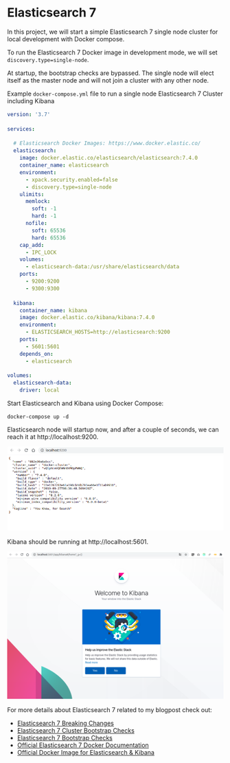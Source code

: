 # Elasticsearch 7

In this project, we will start a simple Elasticsearch 7 single node cluster for local development with Docker compose.

To run the Elasticsearch 7 Docker image in development mode, we will set `discovery.type=single-node`.

At startup, the bootstrap checks are bypassed. The single node will elect itself as the master node and will not join a cluster with any other node.

Example `docker-compose.yml` file to run a single node Elasticsearch 7 Cluster including Kibana

```yml
version: '3.7'

services:

  # Elasticsearch Docker Images: https://www.docker.elastic.co/
  elasticsearch:
    image: docker.elastic.co/elasticsearch/elasticsearch:7.4.0
    container_name: elasticsearch
    environment:
      - xpack.security.enabled=false
      - discovery.type=single-node
    ulimits:
      memlock:
        soft: -1
        hard: -1
      nofile:
        soft: 65536
        hard: 65536
    cap_add:
      - IPC_LOCK
    volumes:
      - elasticsearch-data:/usr/share/elasticsearch/data
    ports:
      - 9200:9200
      - 9300:9300

  kibana:
    container_name: kibana
    image: docker.elastic.co/kibana/kibana:7.4.0
    environment:
      - ELASTICSEARCH_HOSTS=http://elasticsearch:9200
    ports:
      - 5601:5601
    depends_on:
      - elasticsearch

volumes:
  elasticsearch-data:
    driver: local
```

Start Elasticsearch and Kibana using Docker Compose:

```shell
docker-compose up -d
```

Elasticsearch node will startup now, and after a couple of seconds, we can reach it at http://localhost:9200. 

![Elasticsearch](elastic.png)

Kibana should be running at http://localhost:5601.

![Elasticsearch](kibana.png)


For more details about Elasticsearch 7 related to my blogpost check out:


- [Elasticsearch 7 Breaking Changes](https://www.elastic.co/guide/en/elasticsearch/reference/7.0/breaking-changes-7.0.html)
- [Elasticsearch 7 Cluster Bootstrap Checks](https://www.elastic.co/guide/en/elasticsearch/reference/7.0/modules-discovery-bootstrap-cluster.html)
- [Elasticsearch 7 Bootstrap Checks](https://www.elastic.co/guide/en/elasticsearch/reference/current/bootstrap-checks.html)
- [Official Elasticsearch 7 Docker Documentation](https://www.elastic.co/guide/en/elasticsearch/reference/current/docker.html)
- [Official Docker Image for Elasticsearch & Kibana](https://www.docker.elastic.co/)


